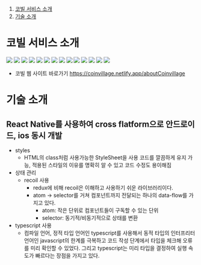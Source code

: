 1. [코빌 서비스 소개](#코빌_서비스_소개)
2. [기술 소개](#기술_소개)

# 코빌 서비스 소개
<img src="https://user-images.githubusercontent.com/87538540/190533767-bc4b0940-81dd-4520-9eb0-4652ae7f4555.png" />
<img src="https://user-images.githubusercontent.com/87538540/190533813-0fec501f-3491-42ac-8b57-9094141985c1.png" />
<img src="https://user-images.githubusercontent.com/87538540/190533984-73c1743f-e4cc-4c10-8ba0-b858ba854d80.png" />
<img src="https://user-images.githubusercontent.com/87538540/190534010-d1e6fbb9-6eff-4969-8430-3584e0bbd1d0.png" />
<img src="https://user-images.githubusercontent.com/87538540/190534041-c5c8c439-8904-49bc-b950-4d29b8cfe36a.png" />
<img src="https://user-images.githubusercontent.com/87538540/190534150-d59add41-8f30-419d-9025-70b5549d344f.png" />
<img src="https://user-images.githubusercontent.com/87538540/190541772-2511d0bc-e1e5-4875-8dee-6f94e514c022.png" />
<img src="https://user-images.githubusercontent.com/87538540/190541787-74147924-5a46-44b6-ac83-6f431baf703f.png" />
<img src="https://user-images.githubusercontent.com/87538540/190541803-c71ff8be-bb6a-4d8d-8a66-7ddf6a6481be.png" />
<img src="https://user-images.githubusercontent.com/87538540/190542247-21ab38db-08b2-473f-9e82-9a054d6f37fc.png" />
<img src="https://user-images.githubusercontent.com/87538540/190542257-80ec0a83-c262-45a6-bfa2-f60aac5dff89.png" />
<img src="https://user-images.githubusercontent.com/87538540/190542267-7b8d689f-9950-48cb-af87-fb41e1c8d164.png" />
<img src="https://user-images.githubusercontent.com/87538540/190542273-bcb7e3be-a11e-4491-973e-a6be3972368b.png" />
<img src="https://user-images.githubusercontent.com/87538540/190542277-6459eb05-8e5b-44e6-a2f2-36137541587f.png" />

- 코빌 웹 사이트 바로가기
https://coinvillage.netlify.app/aboutCoinvillage

# 기술 소개
## React Native를 사용하여 cross flatform으로 안드로이드, ios 동시 개발
- styles
	- HTML의 class처럼 사용가능한 StyleSheet을 사용
		코드를 깔끔하게 유지 가능, 적용된 스타일의 이유를 명확히 알 수 있고 코드 수정도 용이해짐
- 상태 관리
	- recoil 사용
		- redux에 비해 recoil은 이해하고 사용하기 쉬운 라이브러리이다.
		- atom -> selector를 거쳐 컴포넌트까지 전달되는 하나의 data-flow를 가지고 있다.
			- atom: 작은 단위로 컴포넌트들이 구독할 수 있는 단위
			- selector: 동기적/비동기적으로 상태를 변환
- typescript 사용
	- 컴파일 언어, 정적 타입 언어인 typescript를 사용해서 동적 타입의 인터프리터 언어인 javascript의 한계를 극복하고 코드 작성 단계에서 타입을 체크해 오류를 미리 확인할 수 있었다. 그리고 typescript는 미리 타입을 결정하여 실행 속도가 빠르다는 장점을 가지고 있다.

	
